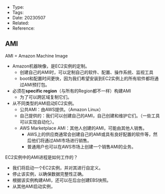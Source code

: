 * Type:
* Tags:
* Date: 20230507
* Related:
* Reference:[]()

## AMI
AMI = Amazon Machine Image
* Amazon机器映像，是EC2实例的定制。
  * 创建自己的AMI时，可以定制自己的软件、配置、操作系统、监视工具
  * boot和配置时间更快，因为我们希望安装到EC2实例上的所有软件都将通过AMI预打包。
* 必须在**specific region**（与所有的Region都不一样）构建AMI
  * 为了可以跨区域复制它们。
* 从不同类型的AMI启动EC2实例。
  * 公共AMI：由AWS提供。（Amazon Linux）
  * 自己提供的：我们可以创建自己的AMI，自己创建和维护它们。（一些工具可以实现自动化）。
  * AWS Marketplace AMI：其他人创建的AMI，可能由其他人销售。
    * AWS上的供应商通常会创建自己的AMI或具有良好配置的软件等，然后他们将通过AMI市场进行销售。
    * 普通用户也可以在AWS市场上创建一个销售AMI的业务。

EC2实例中的AMI进程是如何工作的？
* 我们将启动一个EC2实例，并对其进行自定义。
* 停止该实例，以确保数据完整性正确。
* 根据该实例构建AMI，还可以在后台创建EBS快照。
* 从其他AMI启动实例，

